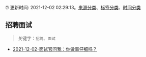:alarm_clock: 更新时间: 2021-12-02 02:29:13。[来源分类](../README.md)、[标签分类](../TAGS.md)、[时间分类](../TIMELINE.md)

## 招聘面试


> 关键字：`招聘`、`面试`



- [2021-12-02-面试官问我：你做事仔细吗？](https://toutiao.io/k/xhajcrg) 